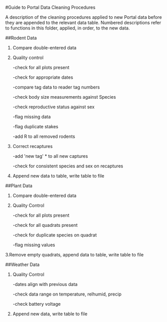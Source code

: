 #Guide to Portal Data Cleaning Procedures

A description of the cleaning procedures applied to new Portal data before they are appended to the relevant data table. Numbered descriptions refer to functions in this folder, applied, in order, to the new data.

##Rodent Data
1. Compare double-entered data

2. Quality control

    -check for all plots present

    -check for appropriate dates

    -compare tag data to reader tag numbers

    -check body size measurements against Species

    -check reproductive status against sex

    -flag missing data

    -flag duplicate stakes

    -add R to all removed rodents

3. Correct recaptures

    -add 'new tag' * to all new captures

    -check for consistent species and sex on recaptures

4. Append new data to table, write table to file

##Plant Data
1. Compare double-entered data

2. Quality Control

    -check for all plots present

    -check for all quadrats present

    -check for duplicate species on quadrat

    -flag missing values

3.Remove empty quadrats, append data to table, write table to file

##Weather Data
1. Quality Control

    -dates align with previous data

    -check data range on temperature, relhumid, precip

    -check battery voltage

2. Append new data, write table to file

	